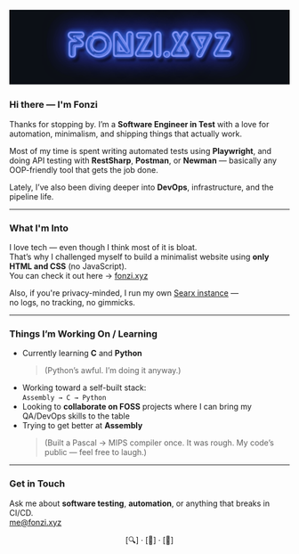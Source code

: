 <p align="center">
  <a href="https://fonzi.xyz">
    <img src="https://github.com/fonzi/fonzi.xyz/raw/main/fonzi.gif"/>
  </a>
</p>


### Hi there — I'm Fonzi

Thanks for stopping by. I’m a **Software Engineer in Test** with a love for automation, minimalism, and shipping things that actually work.

Most of my time is spent writing automated tests using **Playwright**, and doing API testing with **RestSharp**, **Postman**, or **Newman** — basically any OOP-friendly tool that gets the job done.

Lately, I’ve also been diving deeper into **DevOps**, infrastructure, and the pipeline life.

---

### What I'm Into

I love tech — even though I think most of it is bloat.  
That’s why I challenged myself to build a minimalist website using **only HTML and CSS** (no JavaScript).  
You can check it out here → [fonzi.xyz](https://fonzi.xyz)

Also, if you're privacy-minded, I run my own [Searx instance](https://searx.fonzi.xyz) —  
no logs, no tracking, no gimmicks.

---

### Things I’m Working On / Learning

- Currently learning **C** and **Python**  
  > (Python’s awful. I’m doing it anyway.)
- Working toward a self-built stack:  
  `Assembly → C → Python`
- Looking to **collaborate on FOSS** projects where I can bring my QA/DevOps skills to the table
- Trying to get better at **Assembly**  
  > (Built a Pascal → MIPS compiler once. It was rough. My code’s public — feel free to laugh.)

---

### Get in Touch

Ask me about **software testing**, **automation**, or anything that breaks in CI/CD.  
me@fonzi.xyz

<p align="center">
  [🔍] · [🐛] · [🚢]
</p>
